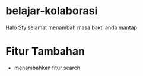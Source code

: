 # belajar-kolaborasi
Halo
Sty
selamat
menambah masa bakti anda
mantap
# Fitur Tambahan
- menambahkan fitur search
